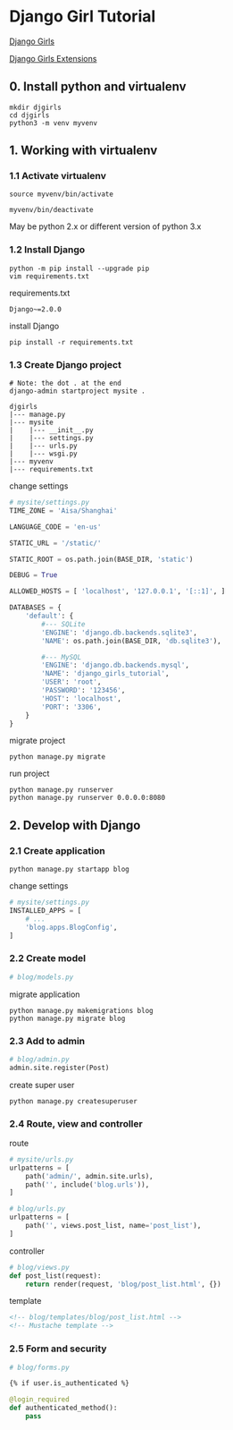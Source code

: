 # Django Girl Tutorial

[Django Girls](https://tutorial.djangogirls.org)

[Django Girls Extensions](https://tutorial-extensions.djangogirls.org)

## 0. Install python and virtualenv

```shell script
mkdir djgirls
cd djgirls
python3 -m venv myvenv
```

## 1. Working with virtualenv

### 1.1 Activate virtualenv

```shell script
source myvenv/bin/activate

myvenv/bin/deactivate
```

May be python 2.x or different version of python 3.x

### 1.2 Install Django

```shell script
python -m pip install --upgrade pip
vim requirements.txt
```
requirements.txt
```text
Django~=2.0.0
```
install Django
```shell script
pip install -r requirements.txt
```

### 1.3 Create Django project

```shell script
# Note: the dot . at the end
django-admin startproject mysite .
```

```shell script
djgirls
|--- manage.py
|--- mysite
|    |--- __init__.py
|    |--- settings.py
|    |--- urls.py
|    |--- wsgi.py
|--- myvenv
|--- requirements.txt
```

change settings

```python
# mysite/settings.py
TIME_ZONE = 'Aisa/Shanghai'

LANGUAGE_CODE = 'en-us'

STATIC_URL = '/static/'

STATIC_ROOT = os.path.join(BASE_DIR, 'static')

DEBUG = True

ALLOWED_HOSTS = [ 'localhost', '127.0.0.1', '[::1]', ]

DATABASES = {
    'default': {
        #--- SQLite
        'ENGINE': 'django.db.backends.sqlite3',
        'NAME': os.path.join(BASE_DIR, 'db.sqlite3'),

        #--- MySQL
        'ENGINE': 'django.db.backends.mysql',
        'NAME': 'django_girls_tutorial',
        'USER': 'root',
        'PASSWORD': '123456',
        'HOST': 'localhost',
        'PORT': '3306',
    }
}
```
migrate project
```shell script
python manage.py migrate
```
run project
```shell script
python manage.py runserver
python manage.py runserver 0.0.0.0:8080
```

## 2. Develop with Django

### 2.1 Create application
```shell script
python manage.py startapp blog
```
change settings
```python
# mysite/settings.py
INSTALLED_APPS = [
    # ...
    'blog.apps.BlogConfig',
]
```

### 2.2 Create model
```python
# blog/models.py
```
migrate application
```shell script
python manage.py makemigrations blog
python manage.py migrate blog
```

### 2.3 Add to admin
```python
# blog/admin.py
admin.site.register(Post)
```
create super user
```shell script
python manage.py createsuperuser
```

### 2.4 Route, view and controller
route
```python
# mysite/urls.py
urlpatterns = [
    path('admin/', admin.site.urls),
    path('', include('blog.urls')),
]

# blog/urls.py
urlpatterns = [
    path('', views.post_list, name='post_list'),
]
```

controller
```python
# blog/views.py
def post_list(request):
    return render(request, 'blog/post_list.html', {})
```

template
```html
<!-- blog/templates/blog/post_list.html -->
<!-- Mustache template -->
```

### 2.5 Form and security
```python
# blog/forms.py
```

```html
{% if user.is_authenticated %}
```
```python
@login_required
def authenticated_method():
    pass
```
